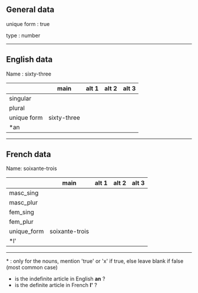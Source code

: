 ## General data

unique form : true

type : number

---

## English data

Name : sixty-three

|             |    main     | alt 1 | alt 2 | alt 3 |
| :---------- | :---------: | :---: | :---: | ----- |
| singular    |             |       |       |       |
| plural      |             |       |       |       |
| unique form | sixty-three |       |       |       |
| \*an        |             |       |       |       |

---

## French data

Name: soixante-trois

|             |      main      | alt 1 | alt 2 | alt 3 |
| :---------- | :------------: | :---: | :---: | :---: |
| masc_sing   |                |       |       |       |
| masc_plur   |                |       |       |       |
| fem_sing    |                |       |       |       |
| fem_plur    |                |       |       |       |
| unique_form | soixante-trois |       |       |       |
| \*l'        |                |       |       |       |

---

\* : only for the nouns, mention 'true' or 'x' if true, else leave blank if false (most common case)

- is the indefinite article in English **an** ?
- is the definite article in French **l'** ?
